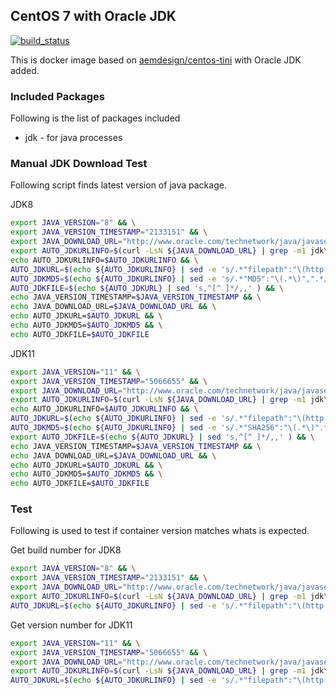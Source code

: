 ## CentOS 7 with Oracle JDK

[![build_status](https://travis-ci.org/aem-design/oracle-jdk.svg?branch=master)](https://travis-ci.org/aem-design/oracle-jdk)



This is docker image based on [aemdesign/centos-tini](https://hub.docker.com/r/aemdesign/centos-tini/) with Oracle JDK added.

### Included Packages

Following is the list of packages included

* jdk                   - for java processes

### Manual JDK Download Test

Following script finds latest version of java package.

JDK8

```bash
export JAVA_VERSION="8" && \
export JAVA_VERSION_TIMESTAMP="2133151" && \
export JAVA_DOWNLOAD_URL="http://www.oracle.com/technetwork/java/javase/downloads/jdk${JAVA_VERSION}-downloads-${JAVA_VERSION_TIMESTAMP}.html" && \
export AUTO_JDKURLINFO=$(curl -LsN ${JAVA_DOWNLOAD_URL} | grep -m1 jdk\-${JAVA_VERSION}.*linux.*x64.*.rpm ) && \
echo AUTO_JDKURLINFO=$AUTO_JDKURLINFO && \
AUTO_JDKURL=$(echo ${AUTO_JDKURLINFO} | sed -e 's/.*"filepath":"\(http.*.rpm\)".*/\1/g' ) && \
AUTO_JDKMD5=$(echo ${AUTO_JDKURLINFO} | sed -e 's/.*"MD5":"\(.*\)",".*/\1/g' )  && \
AUTO_JDKFILE=$(echo ${AUTO_JDKURL} | sed 's,^[^ ]*/,,' ) && \
echo JAVA_VERSION_TIMESTAMP=$JAVA_VERSION_TIMESTAMP && \
echo JAVA_DOWNLOAD_URL=$JAVA_DOWNLOAD_URL && \
echo AUTO_JDKURL=$AUTO_JDKURL && \
echo AUTO_JDKMD5=$AUTO_JDKMD5 && \
echo AUTO_JDKFILE=$AUTO_JDKFILE
```

JDK11

```bash
export JAVA_VERSION="11" && \
export JAVA_VERSION_TIMESTAMP="5066655" && \
export JAVA_DOWNLOAD_URL="http://www.oracle.com/technetwork/java/javase/downloads/jdk${JAVA_VERSION}-downloads-${JAVA_VERSION_TIMESTAMP}.html" && \
export AUTO_JDKURLINFO=$(curl -LsN ${JAVA_DOWNLOAD_URL} | grep -m1 jdk\-${JAVA_VERSION}\.*linux\.*x64.*.rpm ) && \
echo AUTO_JDKURLINFO=$AUTO_JDKURLINFO && \
AUTO_JDKURL=$(echo ${AUTO_JDKURLINFO} | sed -e 's/.*"filepath":"\(http.*.rpm\)".*/\1/g' ) && \
AUTO_JDKMD5=$(echo ${AUTO_JDKURLINFO} | sed -e 's/.*"SHA256":"\(.*\)".*/\1/g' )  && \
export AUTO_JDKFILE=$(echo ${AUTO_JDKURL} | sed 's,^[^ ]*/,,' ) && \
echo JAVA_VERSION_TIMESTAMP=$JAVA_VERSION_TIMESTAMP && \
echo JAVA_DOWNLOAD_URL=$JAVA_DOWNLOAD_URL && \
echo AUTO_JDKURL=$AUTO_JDKURL && \
echo AUTO_JDKMD5=$AUTO_JDKMD5 && \
echo AUTO_JDKFILE=$AUTO_JDKFILE
```


### Test

Following is used to test if container version matches whats is expected.


Get build number for JDK8

```bash
export JAVA_VERSION="8" && \
export JAVA_VERSION_TIMESTAMP="2133151" && \
export JAVA_DOWNLOAD_URL="http://www.oracle.com/technetwork/java/javase/downloads/jdk${JAVA_VERSION}-downloads-${JAVA_VERSION_TIMESTAMP}.html" && \
export AUTO_JDKURLINFO=$(curl -LsN ${JAVA_DOWNLOAD_URL} | grep -m1 jdk\-${JAVA_VERSION}.*linux.*x64.*.rpm ) && \
AUTO_JDKURL=$(echo ${AUTO_JDKURLINFO} | sed -e 's/.*"filepath":"\(http.*.rpm\)".*/\1/g' ) && echo $AUTO_JDKURL | sed -e "s/.*jdk-${JAVA_VERSION}u\(.*\)[-_]linux.*/\1/g"
```

Get version number for JDK11

```bash
export JAVA_VERSION="11" && \
export JAVA_VERSION_TIMESTAMP="5066655" && \
export JAVA_DOWNLOAD_URL="http://www.oracle.com/technetwork/java/javase/downloads/jdk${JAVA_VERSION}-downloads-${JAVA_VERSION_TIMESTAMP}.html" && \
export AUTO_JDKURLINFO=$(curl -LsN ${JAVA_DOWNLOAD_URL} | grep -m1 jdk\-${JAVA_VERSION}.*linux.*x64.*.rpm ) && \
AUTO_JDKURL=$(echo ${AUTO_JDKURLINFO} | sed -e 's/.*"filepath":"\(http.*.rpm\)".*/\1/g' ) && echo $AUTO_JDKURL | sed -e "s/.*jdk-\(.*\)[-_]linux.*/\1/g"
```